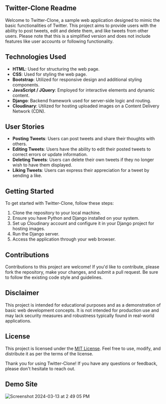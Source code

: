 
## Twitter-Clone Readme

Welcome to Twitter-Clone, a sample web application designed to mimic the basic functionalities of Twitter. This project aims to provide users with the ability to post tweets, edit and delete them, and like tweets from other users. Please note that this is a simplified version and does not include features like user accounts or following functionality.

## Technologies Used

- **HTML**: Used for structuring the web page.
- **CSS**: Used for styling the web page.
- **Bootstrap**: Utilized for responsive design and additional styling components.
- **JavaScript / JQuery**: Employed for interactive elements and dynamic content.
- **Django**: Backend framework used for server-side logic and routing.
- **Cloudinary**: Utilized for hosting uploaded images on a Content Delivery Network (CDN).

## User Stories

- **Posting Tweets**: Users can post tweets and share their thoughts with others.
- **Editing Tweets**: Users have the ability to edit their posted tweets to correct errors or update information.
- **Deleting Tweets**: Users can delete their own tweets if they no longer wish to have them displayed.
- **Liking Tweets**: Users can express their appreciation for a tweet by sending a like.

## Getting Started

To get started with Twitter-Clone, follow these steps:

1. Clone the repository to your local machine.
2. Ensure you have Python and Django installed on your system.
3. Set up Cloudinary account and configure it in your Django project for hosting images.
4. Run the Django server.
5. Access the application through your web browser.



## Contributions

Contributions to this project are welcome! If you'd like to contribute, please fork the repository, make your changes, and submit a pull request. Be sure to follow the existing code style and guidelines.

## Disclaimer

This project is intended for educational purposes and as a demonstration of basic web development concepts. It is not intended for production use and may lack security measures and robustness typically found in real-world applications.

## License

This project is licensed under the [MIT License](LICENSE). Feel free to use, modify, and distribute it as per the terms of the license.

Thank you for using Twitter-Clone! If you have any questions or feedback, please don't hesitate to reach out.

## Demo Site

![Screenshot 2024-03-13 at 2 49 05 PM](https://github.com/Karthi905968/Twitter-Clone/assets/144101745/a10e2af0-5366-40d7-8b9d-68907f2d91e9)


